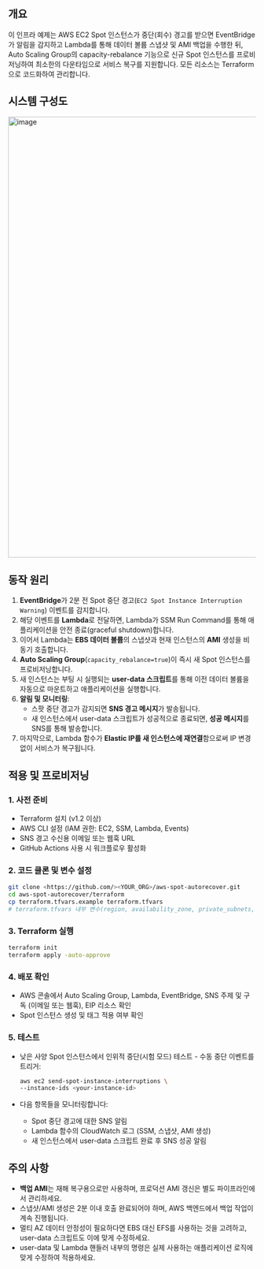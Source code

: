 ## 개요

이 인프라 예제는 AWS EC2 Spot 인스턴스가 중단(회수) 경고를 받으면 EventBridge가 알림을 감지하고 Lambda를 통해 데이터 볼륨 스냅샷 및 AMI 백업을 수행한 뒤, Auto Scaling Group의 capacity-rebalance 기능으로 신규 Spot 인스턴스를 프로비저닝하여 최소한의 다운타임으로 서비스 복구를 지원합니다. 모든 리소스는 Terraform으로 코드화하여 관리합니다.



## 시스템 구성도
<img width="895" alt="image" src="https://github.com/user-attachments/assets/0984bbfd-607a-4f72-905f-43fd06908129" />






## 동작 원리

1. **EventBridge**가 2분 전 Spot 중단 경고(`EC2 Spot Instance Interruption Warning`) 이벤트를 감지합니다.
2. 해당 이벤트를 **Lambda**로 전달하면, Lambda가 SSM Run Command를 통해 애플리케이션을 안전 종료(graceful shutdown)합니다.
3. 이어서 Lambda는 **EBS 데이터 볼륨**의 스냅샷과 현재 인스턴스의 **AMI** 생성을 비동기 호출합니다.
4. **Auto Scaling Group**(`capacity_rebalance=true`)이 즉시 새 Spot 인스턴스를 프로비저닝합니다.
5. 새 인스턴스는 부팅 시 실행되는 **user-data 스크립트**를 통해 이전 데이터 볼륨을 자동으로 마운트하고 애플리케이션을 실행합니다.
6. **알림 및 모니터링**:
   - 스팟 중단 경고가 감지되면 **SNS 경고 메시지**가 발송됩니다.
   - 새 인스턴스에서 user-data 스크립트가 성공적으로 종료되면, **성공 메시지**를 SNS를 통해 발송합니다.
7. 마지막으로, Lambda 함수가 **Elastic IP를 새 인스턴스에 재연결**함으로써 IP 변경 없이 서비스가 복구됩니다.



## 적용 및 프로비저닝

### 1. 사전 준비

- Terraform 설치 (v1.2 이상)
- AWS CLI 설정 (IAM 권한: EC2, SSM, Lambda, Events)
- SNS 경고 수신용 이메일 또는 웹훅 URL
- GitHub Actions 사용 시 워크플로우 활성화

### 2. 코드 클론 및 변수 설정

```bash
git clone <https://github.com/><YOUR_ORG>/aws-spot-autorecover.git
cd aws-spot-autorecover/terraform
cp terraform.tfvars.example terraform.tfvars
# terraform.tfvars 내부 변수(region, availability_zone, private_subnets, alert_email 등) 수정

```

### 3. Terraform 실행

```bash
terraform init
terraform apply -auto-approve

```

### 4. 배포 확인

- AWS 콘솔에서 Auto Scaling Group, Lambda, EventBridge, SNS 주제 및 구독 (이메일 또는 웹훅), EIP 리소스 확인
- Spot 인스턴스 생성 및 태그 적용 여부 확인

### 5. 테스트

- 낮은 사양 Spot 인스턴스에서 인위적 중단(시험 모드) 테스트 - 수동 중단 이벤트를 트리거:
  ```bash
  aws ec2 send-spot-instance-interruptions \
  --instance-ids <your-instance-id>
  ```
  
- 다음 항목들을 모니터링합니다:
  - Spot 중단 경고에 대한 SNS 알림
  - Lambda 함수의 CloudWatch 로그 (SSM, 스냅샷, AMI 생성)
  - 새 인스턴스에서 user-data 스크립트 완료 후 SNS 성공 알림



## 주의 사항

- **백업 AMI**는 재해 복구용으로만 사용하며, 프로덕션 AMI 갱신은 별도 파이프라인에서 관리하세요.
- 스냅샷/AMI 생성은 2분 이내 호출 완료되어야 하며, AWS 백엔드에서 백업 작업이 계속 진행됩니다.
- 멀티 AZ 데이터 안정성이 필요하다면 EBS 대신 EFS를 사용하는 것을 고려하고, user-data 스크립트도 이에 맞게 수정하세요.
- user-data 및 Lambda 핸들러 내부의 명령은 실제 사용하는 애플리케이션 로직에 맞게 수정하여 적용하세요.

